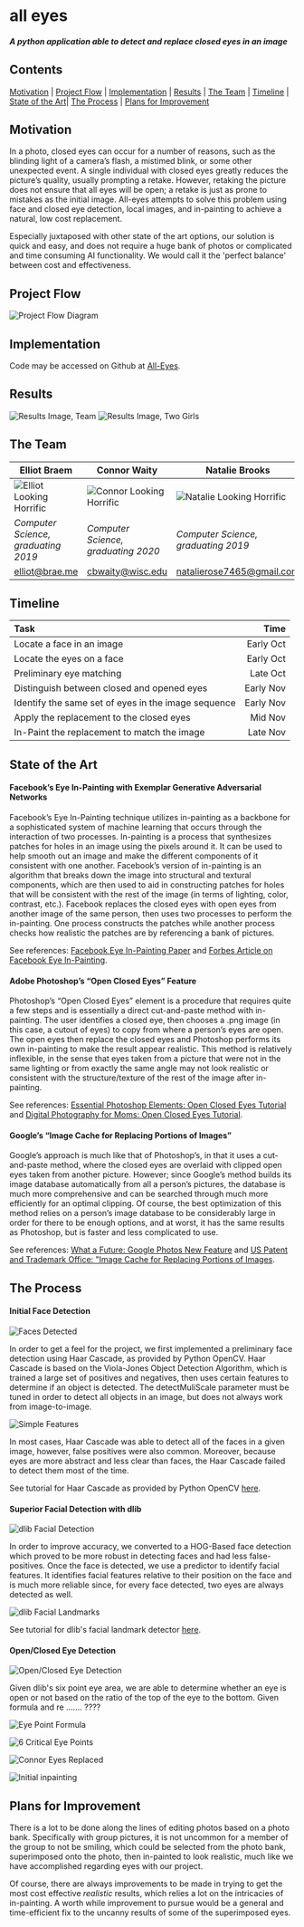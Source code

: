 # all eyes
#### *A python application able to detect and replace closed eyes in an image*

## Contents
[Motivation](#motivation) | [Project Flow](#project-flow)  | [Implementation](#implementation) | [Results](#results) | [The Team](#the-team) | [Timeline](#timeline) | [State of the Art](#state-of-the-art)| [The Process](#the-process) | [Plans for Improvement](#plans-for-improvement)


## Motivation
In a photo, closed eyes can occur for a number of reasons, such as the blinding light of a camera’s flash, a mistimed blink, or some other unexpected event. A single individual with closed eyes greatly reduces the picture’s quality, usually prompting a retake. However, retaking the picture does not ensure that all eyes will be open; a retake is just as prone to mistakes as the initial image. All-eyes attempts to solve this problem using face and closed eye detection, local images, and in-painting to achieve a natural, low cost replacement.

Especially juxtaposed with other state of the art options, our solution is quick and easy, and does not require a huge bank of photos or complicated and time consuming AI functionality. We would call it the 'perfect balance' between cost and effectiveness.

## Project Flow
![Project Flow Diagram](img/process/project-flow.png)

## Implementation
Code may be accessed on Github at [All-Eyes](https://github.com/elliotBraem/all-eyes).

## Results

![Results Image, Team](img/results/results-team.png)
![Results Image, Two Girls](img/results/results-two-girls.png)

## The Team

**Elliot Braem** | **Connor Waity** | **Natalie Brooks** | **Austen Baker** |
------------ | ------------- | ------------ | -------------
![Elliot Looking Horrific](img/team/elliot.jpg)  | ![Connor Looking Horrific](img/team/connor.jpg) | ![Natalie Looking Horrific](img/team/natalie.jpg)  | ![Austin Not Looking Horrific](img/team/austin.jpg)
*Computer Science, graduating 2019* | *Computer Science, graduating 2020* | *Computer Science, graduating 2019*  | *Computer Science, graduating 2020*
elliot@brae.me | cbwaity@wisc.edu | natalierose7465@gmail.com | austenbaker225@gmail.com

## Timeline

| Task | Time |
| :--- | ---: |
| Locate a face in an image | Early Oct |
| Locate the eyes on a face | Early Oct |
| Preliminary eye matching | Late Oct |
| Distinguish between closed and opened eyes | Early Nov |
| Identify the same set of eyes in the image sequence | Early Nov |
| Apply the replacement to the closed eyes | Mid Nov |
| In-Paint the replacement to match the image | Late Nov |

## State of the Art
#### **Facebook’s Eye In-Painting with Exemplar Generative Adversarial Networks**

Facebook’s Eye In-Painting technique utilizes in-painting as a backbone for a sophisticated system of machine learning that occurs through the interaction of two processes. In-painting is a process that synthesizes patches for holes in an image using the pixels around it. It can be used to help smooth out an image and make the different components of it consistent with one another. Facebook’s version of in-painting is an algorithm that breaks down the image into structural and textural components, which are then used to aid in constructing patches for holes that will be consistent with the rest of the image (in terms of lighting, color, contrast, etc.). Facebook replaces the closed eyes with open eyes from another image of the same person, then uses two processes to perform the in-painting. One process constructs the patches while another process checks how realistic the patches are by referencing a bank of pictures.

See references: [Facebook Eye In-Painting Paper](https://research.fb.com/wp-content/uploads/2018/06/Eye-In-Painting-with-Exemplar-Generative-Adversarial-Networks.pdf) and [Forbes Article on Facebook Eye In-Painting](https://www.forbes.com/sites/paulmonckton/2018/06/21/how-facebook-can-open-your-eyes/#65235a5a6d16).

#### **Adobe Photoshop’s “Open Closed Eyes” Feature**

Photoshop’s “Open Closed Eyes” element is a procedure that requires quite a few steps and is essentially a direct cut-and-paste method with in-painting. The user identifies a closed eye, then chooses a .png image (in this case, a cutout of eyes) to copy from where a person’s eyes are open. The open eyes then replace the closed eyes and Photoshop performs its own in-painting to make the result appear realistic. This method is relatively inflexible, in the sense that eyes taken from a picture that were not in the same lighting or from exactly the same angle may not look realistic or consistent with the structure/texture of the rest of the image after in-painting.

See references: [Essential Photoshop Elements: Open Closed Eyes Tutorial](https://www.essential-photoshop-elements.com/open-closed-eyes-with-Photoshop-Elements-2018.html) and [Digital Photography for Moms: Open Closed Eyes Tutorial](https://www.digitalphotographyformoms.com/open-closed-eyes-in-photoshop-elements-quick-tip/).

#### **Google’s “Image Cache for Replacing Portions of Images”**

Google’s approach is much like that of Photoshop’s, in that it uses a cut-and-paste method, where the closed eyes are overlaid with clipped open eyes taken from another picture. However; since Google’s method builds its image database automatically from all a person’s pictures, the database is much more comprehensive and can be searched through much more efficiently for an optimal clipping. Of course, the best optimization of this method relies on a person’s image database to be considerably large in order for there to be enough options, and at worst, it has the same results as Photoshop, but is faster and less complicated to use.

See references: [What a Future: Google Photos New Feature](http://www.whatafuture.com/google-photos-new-feature/) and [US Patent and Trademark Office: "Image Cache for Replacing Portions of Images](http://appft.uspto.gov/netacgi/nph-Parser?Sect1=PTO2&Sect2=HITOFF&u=%2Fnetahtml%2FPTO%2Fsearch-adv.html&r=16&p=1&f=G&l=50&d=PG01&S1=(20170413.PD.+AND+(Google.AS.+OR+Google.AANM.))&OS=PD/04/13/2017+AND+(AN/Google+OR+AANM/Google)&RS=(PD/20170413+AND+(AN/Google+OR+AANM/Google))).

## The Process
#### **Initial Face Detection**

![Faces Detected](img/process/initial_detection.jpg)

In order to get a feel for the project, we first implemented a preliminary face detection using Haar Cascade, as provided by Python OpenCV. Haar Cascade is based on the Viola-Jones Object Detection Algorithm, which is trained a large set of positives and negatives, then uses certain features to determine if an object is detected. The detectMuliScale parameter must be tuned in order to detect all objects in an image, but does not always work from image-to-image.

![Simple Features](img/process/features.jpg)

In most cases, Haar Cascade was able to detect all of the faces in a given image, however, false positives were also common. Moreover, because eyes are more abstract and less clear than faces, the Haar Cascade failed to detect them most of the time.

See tutorial for Haar Cascade as provided by Python OpenCV [here](https://docs.opencv.org/3.4/d7/d8b/tutorial_py_face_detection.html).


#### **Superior Facial Detection with dlib**

![dlib Facial Detection](img/process/dlib_detection.jpg)

In order to improve accuracy, we converted to a HOG-Based face detection which proved to be more robust in detecting faces and had less false-positives. Once the face is detected, we use a predictor to identify facial features. It identifies facial features relative to their position on the face and is much more reliable since, for every face detected, two eyes are always detected as well.

![dlib Facial Landmarks](img/process/feature_points.jpg)

See tutorial for dlib's facial landmark detector [here](https://www.pyimagesearch.com/2017/04/03/facial-landmarks-dlib-opencv-python/).

#### **Open/Closed Eye Detection**

![Open/Closed Eye Detection](img/process/open_eye_detect.jpg)

Given dlib's six point eye area, we are able to determine whether an eye is open or not based on the ratio of the top of the eye to the bottom. Given formula and re ....... ????

![Eye Point Formula](img/process/formula.jpg)


![6 Critical Eye Points](img/process/close_eye_detect.jpg)



![Connor Eyes Replaced](img/process/connor-replacement.png)

![Initial inpainting](img/process/inpaint-man.png)

## Plans for Improvement
There is a lot to be done along the lines of editing photos based on a photo bank. Specifically with group pictures, it is not uncommon for a member of the group to not be smiling, which could be selected from the photo bank, superimposed onto the photo, then in-painted to look realistic, much like we have accomplished regarding eyes with our project.

Of course, there are always improvements to be made in trying to get the most cost effective *realistic* results, which relies a lot on the intricacies of in-painting. A worth while improvement to pursue would be a general and time-efficient fix to the uncanny results of some of the superimposed eyes.
